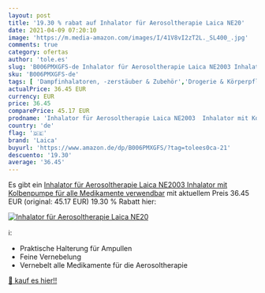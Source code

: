 ```yaml
---
layout: post
title: '19.30 % rabat auf Inhalator für Aerosoltherapie Laica NE20'
date: 2021-04-09 07:20:10
image: 'https://m.media-amazon.com/images/I/41V8vI2zT2L._SL400_.jpg'
comments: true
category: ofertas
author: 'tole.es'
slug: 'B006PMXGFS-de Inhalator für Aerosoltherapie Laica NE2003 Inhalator mit...'
sku: 'B006PMXGFS-de'
tags: [ 'Dampfinhalatoren, -zerstäuber & Zubehör','Drogerie & Körperpflege','Elektrische Inhalatoren','Hauspflege','Medizinische Geräte & Verbrauchsmaterialien','laica', ]
actualPrice: 36.45 EUR
currency: EUR
price: 36.45
comparePrice: 45.17 EUR
prodname: 'Inhalator für Aerosoltherapie Laica NE2003  Inhalator mit Kolbenpumpe  für alle Medikamente verwendbar'
country: 'de'
flag: '🇩🇪'
brand: 'Laica'
buyurl: 'https://www.amazon.de/dp/B006PMXGFS/?tag=tolees0ca-21'
descuento: '19.30'
average: '36.45'
---
```


Es gibt ein [Inhalator für Aerosoltherapie Laica NE2003  Inhalator mit Kolbenpumpe  für alle Medikamente verwendbar](https://www.amazon.de/dp/B006PMXGFS/?tag=tolees0ca-21) mit aktuellem Preis 36.45 EUR (original: 45.17 EUR) 19.30 % Rabatt hier:

[![Inhalator für Aerosoltherapie Laica NE20](https://m.media-amazon.com/images/I/41V8vI2zT2L._SL400_.jpg)](https://www.amazon.de/dp/B006PMXGFS/?tag=tolees0ca-21)

ℹ️:

- Praktische Halterung für Ampullen
- Feine Vernebelung
- Vernebelt alle Medikamente für die Aerosoltherapie

[🛒 kauf es hier!!](https://www.amazon.de/dp/B006PMXGFS/?tag=tolees0ca-21)
